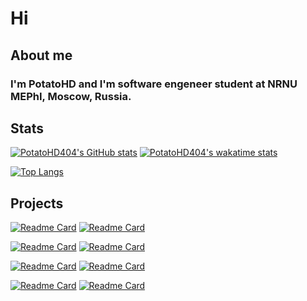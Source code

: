 # **Hi**

## **About me**

### I'm **PotatoHD** and I'm software engeneer student at NRNU MEPhI, Moscow, Russia. 

## **Stats**

[![PotatoHD404's GitHub stats](https://github-readme-stats-potatohd.vercel.app/api?username=PotatoHD404&theme=github_dark&count_private=true)](https://github.com/anuraghazra/github-readme-stats)
[![PotatoHD404's wakatime stats](https://github-readme-stats-potatohd.vercel.app/api/wakatime?username=PotatoHD&theme=github_dark&layout=compact&count_private=true)](https://wakatime.com/@PotatoHD)

[![Top Langs](https://github-readme-stats-potatohd.vercel.app/api/top-langs/?username=PotatoHD404&hide=jupyter%20notebook&langs_count=15&theme=github_dark&layout=compact&count_private=true)](https://github.com/anuraghazra/github-readme-stats)



## **Projects**

[![Readme Card](https://github-readme-stats-potatohd.vercel.app/api/pin/?username=PotatoHD404&repo=py-vercel&theme=github_dark)](https://github.com/PotatoHD404/py-vercel) 
[![Readme Card](https://github-readme-stats-potatohd.vercel.app/api/pin/?username=PotatoHD404&repo=py-exceptions&theme=github_dark&count_private=true)](https://github.com/PotatoHD404/py-exceptions)

[![Readme Card](https://github-readme-stats-potatohd.vercel.app/api/pin/?username=PotatoHD404&repo=laba3-sem2&theme=github_dark)](https://github.com/PotatoHD404/laba3-sem2)
[![Readme Card](https://github-readme-stats-potatohd.vercel.app/api/pin/?username=PotatoHD404&repo=laba1-sem3&theme=github_dark&count_private=true)](https://github.com/PotatoHD404/laba1-sem3)

[![Readme Card](https://github-readme-stats-potatohd.vercel.app/api/pin/?username=PotatoHDs&repo=hearthstone-bot&theme=github_dark&show_owner=true)](https://github.com/PotatoHDs/hearthstone-bot) 
[![Readme Card](https://github-readme-stats-potatohd.vercel.app/api/pin/?username=PotatoHD404&repo=ExtraMine&theme=github_dark)](https://github.com/PotatoHD404/ExtraMine) 

[![Readme Card](https://github-readme-stats-potatohd.vercel.app/api/pin/?username=PotatoHD404&repo=ExtraMine2.0&theme=github_dark&count_private=true)](https://github.com/PotatoHD404/ExtraMine2.0)
[![Readme Card](https://github-readme-stats-potatohd.vercel.app/api/pin/?username=mmkuznecov&repo=Unsupervised_deepfake_image_analysis&theme=github_dark&count_private=true)](https://github.com/mmkuznecov/Unsupervised_deepfake_image_analysis) 




